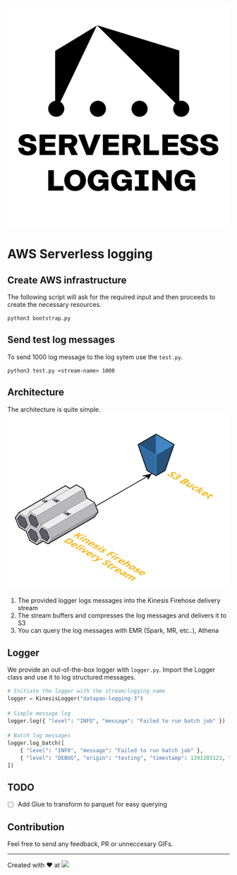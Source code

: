 ![](logo512.png)
# AWS Serverless logging
## Create AWS infrastructure
The following script will ask for the required input and then proceeds to create the necessary resources.
```
python3 bootstrap.py
```

## Send test log messages
To send 1000 log message to the log sytem use the `test.py`.
```
python3 test.py <stream-name> 1000
```

## Architecture
The architecture is quite simple.
![](architecture.png)

1. The provided logger logs messages into the Kinesis Firehose delivery stream
2. The stream buffers and compresses the log messages and delivers it to S3
3. You can query the log messages with EMR (Spark, MR, etc..), Athena

## Logger
We provide an out-of-the-box logger with `logger.py`.
Import the Logger class and use it to log structured messages.
```python
# Initiate the logger with the stream/logging name
logger = KinesisLogger("datapao-logging-3")

# Simple message log
logger.log({ "level": "INFO", "message": "Failed to run batch job" })

# Batch log messages
logger.log_batch([
    { "level": "INFO", "message": "Failed to run batch job" },
    { "level": "DEBUG", "origin": "testing", "timestamp": 1391203123, "sensor": "temp-0002xb" }
])
```

## TODO
- [ ] Add Glue to transform to parquet for easy querying

## Contribution
Feel free to send any feedback, PR or unneccesary GIFs.

---

Created with :heart: at <a href="http://datapao.com">![](http://datapao.com/wp-content/themes/datapao/img/header.svg)</a>

